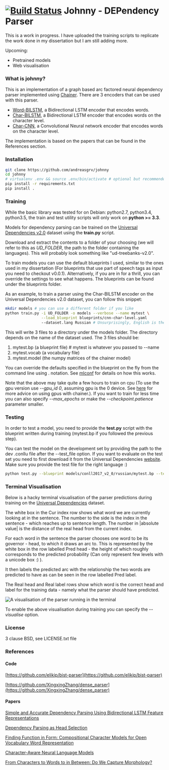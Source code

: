 # [![Build Status](https://api.travis-ci.org/andreasgrv/johnny.svg?branch=master)](https://travis-ci.org/andreasgrv/johnny) Johnny - DEPendency Parser

This is a work in progress.
I have uploaded the training scripts to replicate the work done in my
dissertation but I am still adding more.

Upcoming:

* Pretrained models
* Web visualisation

### What is johnny?

This is an implementation of a graph based arc factored neural dependency parser implemented using [Chainer](https://chainer.org/).
There are 3 encoders that can be used with this parser.

* [Word-BILSTM](blueprints/word-level.yaml),
a Bidirectional LSTM encoder that encodes words.
* [Char-BILSTM](blueprints/lstm-char-level.yaml),
a Bidirectional LSTM encoder that encodes words on the character level.
* [Char-CNN](blueprints/cnn-char-level.yaml), a Convolutional Neural network encoder that encodes words on the character level.

The implementation is based on the papers that can be found in the References section.

### Installation

``` bash
git clone https://github.com/andreasgrv/johnny
cd johnny
# virtualenv .env && source .env/bin/activate # optional but recommended
pip install -r requirements.txt
pip install .
```

### Training

While the basic library was tested for on Debian: python2.7, python3.4, python3.5,
the train and test utility scripts will only work on **python >= 3.3**.

Models for dependency parsing can be trained on the
[Universal Dependencies v2.0](http://universaldependencies.org/) dataset using
the **train.py** script.

Download and extract the contents to a folder of your choosing (we will refer
to this as *UD_FOLDER*, the path to the folder containing the languages).
This will probably look something like "ud-treebanks-v2.0".

To train models you can use the default blueprints I used, similar to the ones
used in my dissertation (For blueprints that use part of speech tags as input
you need to checkout v0.0.1). Alternatively,
if you are in for a thrill, you can override the settings to see
what happens. The blueprints can be found under the blueprints folder.

As an example, to train a parser using the Char-BILSTM encoder on the Universal Dependencies
v2.0 dataset, you can follow this snippet:

``` bash
mkdir models # you can use a different folder if you like
python train.py -i UD_FOLDER -o models --verbose --name mytest \
				--load_blueprint blueprints/cnn-char-level.yaml
				--dataset.lang Russian # Unsurprisingly, English is the default
```

This will write 3 files to a directory under the models folder. The directory depends
on the name of the dataset used. The 3 files should be:

1. mytest.bp (a blueprint file)   # mytest is whatever you passed to --name
2. mytest.vocab (a vocabulary file)
3. mytest.model (the numpy matrices of the chainer model)

You can override the defaults specified in the blueprint on the
fly from the command line using . notation. See [mlconf](https://github.com/andreasgrv/mlconf)
for details on how this works.

Note that the above may take quite a few hours to train on cpu (To use the gpu version use *--gpu_id 0*,
assuming gpu is the 0 device. See [here](https://docs.chainer.org/en/stable/tutorial/gpu.html) for
more advice on using gpus with chainer.). If you want to train for less time you can also specify
*--max_epochs* or make the *--checkpoint.patience* parameter smaller.

### Testing

In order to test a model, you need to provide the **test.py** script with the
blueprint written during training (mytest.bp if you followed the previous step).

You can test the model on the development set by providing the path to the dev
.conllu file after the --test_file option. If you want to evaluate on the
test set you need to first download it from the Universal Dependencies
[website](http://universaldependencies.org/). Make sure you provide
the test file for the right language :)

``` bash
python test.py --blueprint models/conll2017_v2_0/russian/mytest.bp --test_file PATH_TO_CONLLU
```

### Terminal Visualisation

Below is a hacky terminal visualisation of the parser predictions during training on the
[Universal Dependencies](http://universaldependencies.org/) dataset.

The white box in the Cur index row shows what word we are currently looking at in the sentence.
The number to the side is the index in the sentence - which reaches up to sentence length.
The number in |absolute value| is the distance of the real head from the current index.

For each word in the sentence the parser chooses one word to be its governor - head, to
which it draws an arc to.
This is represented by the white box in the row labelled Pred head - the height of which
roughly corresponds to the predicted probability (Can only represent few levels with a unicode box
:) ).

It then labels the predicted arc with the relationship
the two words are predicted to have as can be seen in the row labelled Pred label.

The Real head and Real label rows show which word is the correct head and label for the
training data - namely what the parser should have predicted.

![A visualisation of the parser running in the terminal](http://grv.overfit.xyz/parser.gif)

To enable the above visualisation during training you can specify the *--visualise* option.


### License

3 clause BSD, see LICENSE.txt file

### References

#### Code

[https://github.com/elikip/bist-parser](https://github.com/elikip/bist-parser)

[https://github.com/XingxingZhang/dense_parser](https://github.com/XingxingZhang/dense_parser)

#### Papers

[Simple and Accurate Dependency Parsing Using Bidirectional LSTM Feature Representations](https://arxiv.org/abs/1603.04351)

[Dependency Parsing as Head Selection](https://arxiv.org/abs/1606.01280)

[Finding Function in Form: Compositional Character Models for Open Vocabulary Word Representation](https://arxiv.org/abs/1508.02096)

[Character-Aware Neural Language Models](https://arxiv.org/abs/1508.06615)

[From Characters to Words to in Between: Do We Capture Morphology?](https://arxiv.org/abs/1704.08352)
